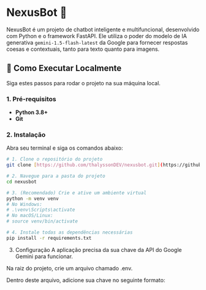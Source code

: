 # NexusBot 🤖

NexusBot é um projeto de chatbot inteligente e multifuncional, desenvolvido com Python e o framework FastAPI. Ele utiliza o poder do modelo de IA generativa `gemini-1.5-flash-latest` da Google para fornecer respostas coesas e contextuais, tanto para texto quanto para imagens.

## 🚀 Como Executar Localmente

Siga estes passos para rodar o projeto na sua máquina local.

### 1. Pré-requisitos

* **Python 3.8+**
* **Git**

### 2. Instalação

Abra seu terminal e siga os comandos abaixo:

```bash
# 1. Clone o repositório do projeto
git clone [https://github.com/thalyssonDEV/nexusbot.git](https://github.com/thalyssonDEV/nexusbot.git)

# 2. Navegue para a pasta do projeto
cd nexusbot

# 3. (Recomendado) Crie e ative um ambiente virtual
python -m venv venv
# No Windows:
# .\venv\Scripts\activate
# No macOS/Linux:
# source venv/bin/activate

# 4. Instale todas as dependências necessárias
pip install -r requirements.txt
```

3. Configuração
A aplicação precisa da sua chave da API do Google Gemini para funcionar.

Na raiz do projeto, crie um arquivo chamado .env.

Dentro deste arquivo, adicione sua chave no seguinte formato:
